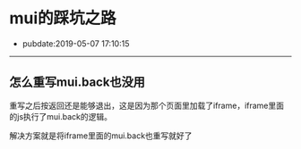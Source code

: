 # mui的踩坑之路

- pubdate:2019-05-07 17:10:15

-------------

## 怎么重写mui.back也没用

重写之后按返回还是能够退出，这是因为那个页面里加载了iframe，iframe里面的js执行了mui.back的逻辑。

解决方案就是将iframe里面的mui.back也重写就好了